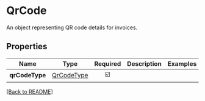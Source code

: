 # QrCode

An object representing QR code details for invoices.

## Properties

| Name | Type | Required | Description | Examples |
|------------|:-------------:|:-------------:|-------------|:-------------:|
| **qrCodeType** |[QrCodeType](QrCodeType.md) | ☑️ |  | | |



[[Back to README]](../../README.md)